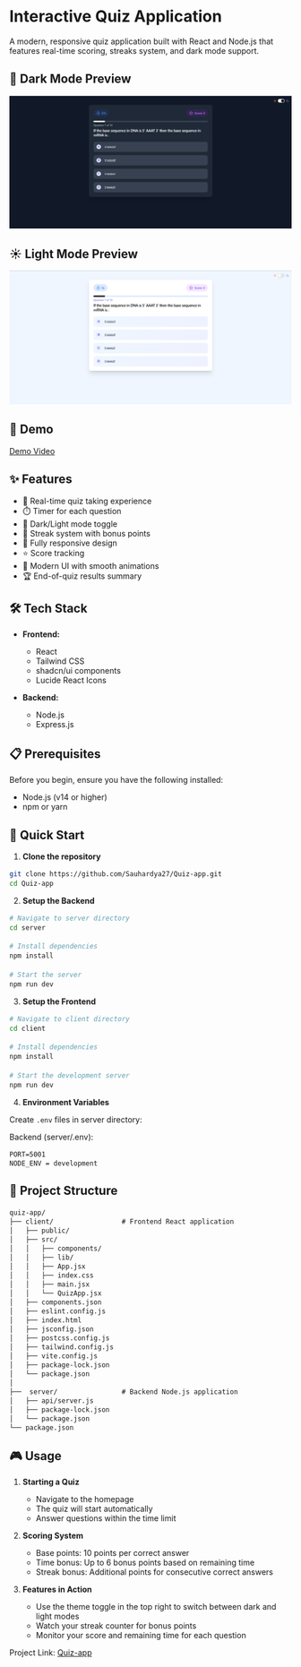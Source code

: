 # Interactive Quiz Application

A modern, responsive quiz application built with React and Node.js that features real-time scoring, streaks system, and dark mode support.

## 🌙 Dark Mode Preview
![Quiz App Dark Mode](client/public/Quiz-dark.png)

## ☀️ Light Mode Preview
![Quiz App Light Mode](client/public/Quiz-light.png)

## 🎥 Demo

[Demo Video](https://drive.google.com/file/d/1-WqyBr1yjpYNW9xVku7EimB5tbng-oH9/view?usp=drive_link)

## ✨ Features

- 🎯 Real-time quiz taking experience
- ⏱️ Timer for each question
- 🌙 Dark/Light mode toggle
- 🔄 Streak system with bonus points
- 📱 Fully responsive design
- ⭐ Score tracking
- 🎨 Modern UI with smooth animations
- 🏆 End-of-quiz results summary

## 🛠️ Tech Stack

- **Frontend:**
  - React
  - Tailwind CSS
  - shadcn/ui components
  - Lucide React Icons

- **Backend:**
  - Node.js
  - Express.js

## 📋 Prerequisites

Before you begin, ensure you have the following installed:
- Node.js (v14 or higher)
- npm or yarn

## 🚀 Quick Start

1. **Clone the repository**
```bash
git clone https://github.com/Sauhardya27/Quiz-app.git
cd Quiz-app
```

2. **Setup the Backend**
```bash
# Navigate to server directory
cd server

# Install dependencies
npm install

# Start the server
npm run dev
```

3. **Setup the Frontend**
```bash
# Navigate to client directory
cd client

# Install dependencies
npm install

# Start the development server
npm run dev
```

4. **Environment Variables**

Create `.env` files in server directory:

Backend (server/.env):
```plaintext
PORT=5001
NODE_ENV = development
```

## 📁 Project Structure

```
quiz-app/
├── client/                 # Frontend React application
│   ├── public/
│   ├── src/
│   │   ├── components/    
│   │   ├── lib/
│   │   ├── App.jsx
│   │   ├── index.css
│   │   ├── main.jsx     
│   │   └── QuizApp.jsx       
│   ├── components.json
│   ├── eslint.config.js
│   ├── index.html
│   ├── jsconfig.json
│   ├── postcss.config.js
│   ├── tailwind.config.js
│   ├── vite.config.js
│   ├── package-lock.json
│   └── package.json
│
├──  server/                # Backend Node.js application
│   ├── api/server.js        
│   ├── package-lock.json
│   └── package.json
└── package.json
```

## 🎮 Usage

1. **Starting a Quiz**
   - Navigate to the homepage
   - The quiz will start automatically
   - Answer questions within the time limit

2. **Scoring System**
   - Base points: 10 points per correct answer
   - Time bonus: Up to 6 bonus points based on remaining time
   - Streak bonus: Additional points for consecutive correct answers

3. **Features in Action**
   - Use the theme toggle in the top right to switch between dark and light modes
   - Watch your streak counter for bonus points
   - Monitor your score and remaining time for each question

Project Link: [Quiz-app](https://github.com/Sauhardya27/Quiz-app-2)
